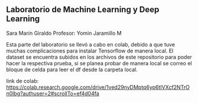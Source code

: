 ## Laboratorio de Machine Learning y Deep Learning
Sara Marin Giraldo 
Profesor: Yomin Jaramillo M

Esta parte del laboratorio se llevó a cabo en colab, debido a que tuve muchas complicaciones para instalar Tensorflow de manera local. El dataset se encuentra subidos en los archivos de este repositorio para poder hacer la respectiva prueba, si se planea probar de manera local se correo el bloque de celda para leer el df desde la carpeta local. 

link de colab: https://colab.research.google.com/drive/1ved29nyDMptq6yp6tIVXcf2NTrOn0lbg?authuser=2#scrollTo=ef4d04fa

